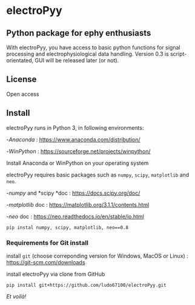# electroPyy 

## Python package for ephy enthusiasts 
With electroPyy, you have access to basic python functions for signal processing and electrophysiological data handling. Version 0.3 is script-orientated, GUI will be released later (or not). 

## License 
Open access 

## Install
electroPyy runs in Python 3, in following environments: 

-*Anaconda* : https://www.anaconda.com/distribution/

-*WinPython* : https://sourceforge.net/projects/winpython/

Install Anaconda or WinPython on your operating system 

electroPyy requires basic packages such as ```numpy```, ```scipy```, ```matplotlib``` and ```neo```. 

  -*numpy* and *scipy *doc : https://docs.scipy.org/doc/

  -*matplotlib* doc : https://matplotlib.org/3.1.1/contents.html

  -*neo* doc : https://neo.readthedocs.io/en/stable/io.html

```
pip instal numpy, scipy, matplotlib, neo==0.8
```

### Requirements for Git install 

install ```git``` (choose correponding version for Windows, MacOS or Linux) : https://git-scm.com/downloads

install electroPyy via clone from GitHub

```
pip install git+https://github.com/ludo67100/electroPyy.git
``` 

*Et voilà!*



